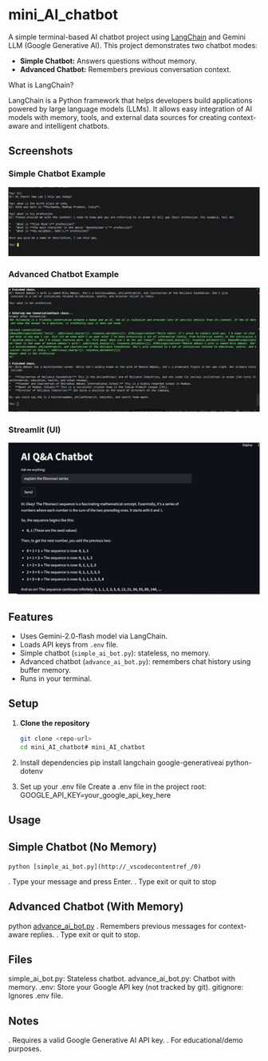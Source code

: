 # mini_AI_chatbot

A simple terminal-based AI chatbot project using [LangChain](https://python.langchain.com/) and Gemini LLM (Google Generative AI). This project demonstrates two chatbot modes:
- **Simple Chatbot:** Answers questions without memory.
- **Advanced Chatbot:** Remembers previous conversation context.

What is LangChain?

LangChain is a Python framework that helps developers build applications powered by large language models (LLMs).
It allows easy integration of AI models with memory, tools, and external data sources for creating context-aware and intelligent chatbots.

 ## Screenshots

### Simple Chatbot Example
![Simple Chatbot Screenshot](images/simple.jpg)

### Advanced Chatbot Example
![Advanced Chatbot Screenshot](images/advance.jpg)

### Streamlit (UI)
![Model deploy ](images/app.jpg)

## Features

- Uses Gemini-2.0-flash model via LangChain.
- Loads API keys from `.env` file.
- Simple chatbot (`simple_ai_bot.py`): stateless, no memory.
- Advanced chatbot (`advance_ai_bot.py`): remembers chat history using buffer memory.
- Runs in your terminal.

## Setup

1. **Clone the repository**  
   ```sh
   git clone <repo-url>
   cd mini_AI_chatbot# mini_AI_chatbot
2. Install dependencies
       pip install langchain google-generativeai python-dotenv  
  
3. Set up your .env file
   Create a .env file in the project root:
    GOOGLE_API_KEY=your_google_api_key_here  

## Usage
## Simple Chatbot (No Memory)
    python [simple_ai_bot.py](http://_vscodecontentref_/0)   
. Type your message and press Enter.
. Type exit or quit to stop 

## Advanced Chatbot (With Memory)
python [advance_ai_bot.py](http://_vscodecontentref_/1)
. Remembers previous messages for context-aware replies.
. Type exit or quit to stop.

## Files
simple_ai_bot.py: Stateless chatbot.
advance_ai_bot.py: Chatbot with memory.
.env: Store your Google API key (not tracked by git).
gitignore: Ignores .env file.

## Notes
. Requires a valid Google Generative AI API key.
. For educational/demo purposes.


